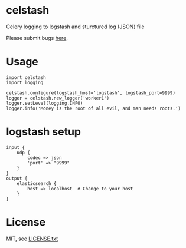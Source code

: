 # celstash
Celery logging to logstash and sturctured log (JSON) file

Please submit bugs [here](https://github.com/CyberInt/celstash/issues).

# Usage

    import celstash
    import logging

    celstash.configure(logstash_host='logstash', logstash_port=9999)
    logger = celstash.new_logger('worker1')
    logger.setLevel(logging.INFO)
    logger.info('Money is the root of all evil, and man needs roots.')


# logstash setup

    input {
        udp {
            codec => json
            'port' => "9999"
        }
    }
    output {
        elasticsearch {
            host => localhost  # Change to your host
        }
    }

# License
MIT, see [LICENSE.txt](LICENSE.txt)
